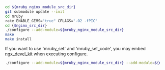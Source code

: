 ```sh
cd ${mruby_nginx_module_src_dir}
git submodule update --init
cd mruby
rake ENABLE_GEMS="true" CFLAGS="-O2 -fPIC"
cd {$nginx_src_dir}
./configure --add-module=${mruby_nginx_module_src_dir}
make
make install
```

If you want to use 'mruby_set' and 'mruby_set_code', 
you may embed [ngx_devel_kit](https://github.com/simpl/ngx_devel_kit) when executing configure.

```sh
./configure --add-module=${mruby_nginx_module_src_dir} --add-module=${ngx_devel_kit_src_dir}
```

